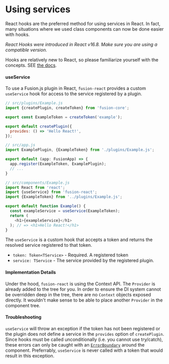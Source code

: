 # Using services

React hooks are the preferred method for using services in React. In fact, many situations where we used class components can now be done easier with hooks.

*React Hooks were introduced in React v16.8. Make sure you are using a compatible version.*

Hooks are relatively new to React, so please familiarize yourself with the concepts. SEE [the docs](https://reactjs.org/docs/hooks-intro.html).

#### useService

To use a Fusion.js plugin in React, `fusion-react` provides a custom `useService` hook for access to the service registered by a plugin.

```js
// src/plugins/Example.js
import {createPlugin, createToken} from 'fusion-core';

export const ExampleToken = createToken('example');

export default createPlugin({
  provides: () => 'Hello React!',
});

// src/app.js
import ExamplePlugin, {ExampleToken} from './plugins/Example.js';

export default (app: FusionApp) => {
  app.register(ExampleToken, ExamplePlugin);
  // ...
}

// src/components/Example.js
import React from 'react';
import {useService} from 'fusion-react';
import {ExampleToken} from '../plugins/Example.js';

export default function Example() {
  const exampleService = useService(ExampleToken);
  return (
    <h1>{exampleService}</h1>
  ); // => <h1>Hello React!</h1>
}
```

The `useService` is a custom hook that accepts a token and returns the resolved service registered to that token.

* `token: Token<TService>` - Required. A registered token
* `service: TService` - The service provided by the registered plugin.

#### Implementation Details

Under the hood, `fusion-react` is using the Context API. The `Provider` is already added to the tree for you. In order to ensure the DI system cannot be overridden deep in the tree, there are no `Context` objects exposed directly. It wouldn't make sense to be able to place another `Provider` in the component tree.

#### Troubleshooting
`useService` will throw an exception if the token has not been registered or the plugin does not define a service in the `provides` option of `createPlugin`. Since hooks must be called unconditionally (i.e. you cannot use try/catch), these errors can only be caught with an [`ErrorBoundary`](https://reactjs.org/docs/error-boundaries.html) around the component. Preferrably, `useService` is never called with a token that would result in this exception.
